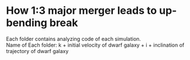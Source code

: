 # How 1:3 major merger leads to up-bending break
Each folder contains analyzing code of each simulation.  
Name of Each folder: k + initial velocity of dwarf galaxy + i + inclination of trajectory of dwarf galaxy